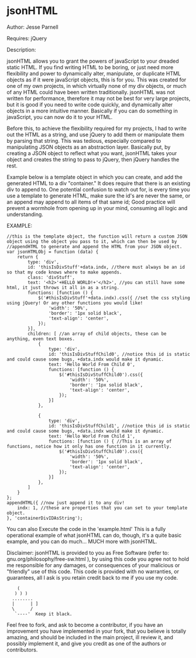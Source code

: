 jsonHTML
========

Author: Jesse Parnell

Requires: jQuery

Description:

jsonHTML allows you to grant the powers of javaScript to your dreaded static HTML. 
If you find writing HTML to be boring, or just need more flexibility and power to dynamically alter, manipulate,
or duplicate HTML objects as if it were javaScript objects, this is for you. This was created for one of my own projects,
in which virtually none of my div objects, or much of any HTML could have been written
traditionally. jsonHTML was not written for performance, therefore it may not be best for very
large projects, but it is good if you need to write code quickly, and dynamically alter objects in a more intuitive manner. 
Basically if you can do something in javaScript, you can now do it to your HTML.

Before this, to achieve the flexibility required for my projects, I had to write out the HTML as a string, and use jQuery to
add them or manipulate them by parsing that string. This was tedious, especially compared to manipulating JSON objects as an
abstraction layer. Basically put, by creating a JSON object to reflect what you want, jsonHTML takes your object and creates
the string to pass to jQuery, then jQuery handles the rest.

Example below is a template object in which you can create, and add the generated HTML to a div "container." It does require
that there is an existing div to append to. One potential confusion to watch out for, is every time you use a template to 
generate HTML, make sure the id's are never the same, or an append may append to all items of that same id; Good practice will prevent a wormhole
from opening up in your mind, consuming all logic and understanding.
    
EXAMPLE:
    
    //this is the template object, the function will return a custom JSON object using the object you pass to it, which can then be used by
    //appendHTML to generate and append the HTML from your JSON object.
    var jsonHTMLObj = function (data) {
        return {
            type: 'div',
            id: 'thisIsDivStuff'+data.indx, //there must always be an id so that my code knows where to make appends.
            class: 'divStuff',
            text: '<h2>'+HELLO WORLD!+'</h2>', //you can still have some html, it just throws it all in as a string.
            functions: [function () {
                $('#thisIsDivStuff'+data.indx).css({ //set the css styling using jQuery! Or any other functions you would like!
                    'width': '50%',
                    'border': '1px solid black',
                    'text-align': 'center',
                });
            }],
            children: [ //an array of child objects, these can be anything, even text boxes.
                {
                    type: 'div',
                    id: 'thisIsDivStuffChild0', //notice this id is static and could cause some bugs, +data.indx would make it dynamic.
                    text: 'Hello World From Child 0',
                    functions: [function () {
                        $('#thisIsDivStuffChild0').css({
                            'width': '50%',
                            'border': '1px solid black',
                            'text-align': 'center',
                        });
                    }]
                },
                
                {
                    type: 'div',
                    id: 'thisIsDivStuffChild1', //notice this id is static and could cause some bugs, +data.indx would make it dynamic.
                    text: 'Hello World From Child 1',
                    functions: [function () { //This is an array of functions, notice how it only has one function in it currently.
                        $('#thisIsDivStuffChild0').css({
                            'width': '50%',
                            'border': '1px solid black',
                            'text-align': 'center',
                        });
                    }]
                },
            ]
        }
    };
    appendHTML({ //now just append it to any div!
        indx: 1, //these are properties that you can set to your template object.
    }, 'containerDivIDAsString');
    
You can also Execute the code in the 'example.html' This is a fully operational example of what jsonHTML can do, though,
it's a quite basic example, and you can do much... MUCH more with jsonHTML.
    
Disclaimer: jsonHTML is provided to you as Free Software (refer to: gnu.org/philosophy/free-sw.html ), by using this code
you agree not to hold me responsible for any damages, or consequences of your malicious or "friendly" use of this code.
This code is provided with no warranties, or guarantees, all I ask is you retain credit back to me if you use my code.

```
    (
   ) ) )
  ........
  |      | ]
  \      /
   `----'  Keep it black.
```

Feel free to fork, and ask to become a contributor, if you have an improvement you have implemented in your fork, that 
you believe is totally amazing, and should be included in the main project, ill review it, and possibly implement it, and
give you credit as one of the authors or contributors.